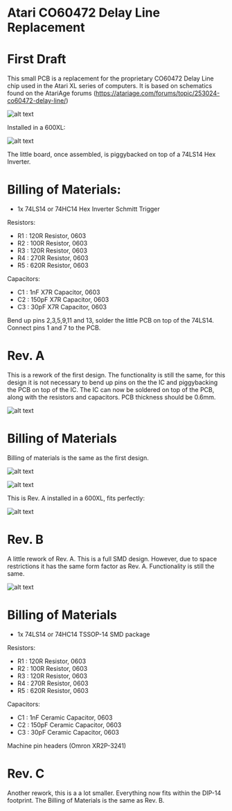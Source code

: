 # Atari CO60472 Delay Line Replacement

# First Draft
This small PCB is a replacement for the proprietary CO60472 Delay Line chip used in the Atari XL series of computers. It is based on schematics found on the AtariAge forums (https://atariage.com/forums/topic/253024-co60472-delay-line/)

![alt text](https://github.com/redhawk668/Atari-CO60472-Delay-Line-Replacement/blob/main/Delay%20Line/Delay%20Line.png)

Installed in a 600XL:

![alt text](https://github.com/redhawk668/Atari-CO60472-Delay-Line-Replacement/blob/main/IMG_20201109_222520.jpg)

The little board, once assembled, is piggybacked on top of a 74LS14 Hex Inverter.

# Billing of Materials:
- 1x 74LS14 or 74HC14 Hex Inverter Schmitt Trigger

Resistors:
- R1  : 120R Resistor, 0603
- R2  : 100R Resistor, 0603
- R3  : 120R Resistor, 0603
- R4  : 270R Resistor, 0603
- R5  : 620R Resistor, 0603

Capacitors:
- C1  : 1nF X7R Capacitor, 0603
- C2  : 150pF X7R Capacitor, 0603
- C3  : 30pF X7R Capacitor, 0603

Bend up pins 2,3,5,9,11 and 13, solder the little PCB on top of the 74LS14. Connect pins 1 and 7 to the PCB. 

# Rev. A
This is a rework of the first design. The functionality is still the same, for this design it is not necessary to bend up pins on the the IC and piggybacking the PCB on top of the IC. The IC can now be soldered on top of the PCB, along with the resistors and capacitors. PCB thickness should be 0.6mm.

![alt text](https://github.com/redhawk668/Atari-CO60472-Delay-Line-Replacement/blob/main/Rev.%20A/Delay%20Line.png)

# Billing of Materials

Billing of materials is the same as the first design.

![alt text](https://github.com/redhawk668/Atari-CO60472-Delay-Line-Replacement/blob/main/IMG_20201123_210550_2.jpg)

![alt text](https://github.com/redhawk668/Atari-CO60472-Delay-Line-Replacement/blob/main/IMG_20201123_210623_2.jpg)

This is Rev. A installed in a 600XL, fits perfectly:

![alt text](https://github.com/redhawk668/Atari-CO60472-Delay-Line-Replacement/blob/main/IMG_20201123_210745.jpg)

# Rev. B
A little rework of Rev. A. This is a full SMD design. However, due to space restrictions it has the same form factor as Rev. A. Functionality is still the same. 

![alt text](https://github.com/redhawk668/Atari-CO60472-Delay-Line-Replacement/blob/main/Rev.%20B/Delay%20Line.png)

# Billing of Materials
- 1x 74LS14 or 74HC14 TSSOP-14 SMD package

Resistors:
- R1  : 120R Resistor, 0603
- R2  : 100R Resistor, 0603
- R3  : 120R Resistor, 0603
- R4  : 270R Resistor, 0603
- R5  : 620R Resistor, 0603

Capacitors:
- C1  : 1nF Ceramic Capacitor, 0603
- C2  : 150pF Ceramic Capacitor, 0603
- C3  : 30pF Ceramic Capacitor, 0603

Machine pin headers (Omron XR2P-3241)

# Rev. C
Another rework, this is a a lot smaller. Everything now fits within the DIP-14 footprint. The Billing of Materials is the same as Rev. B. 















